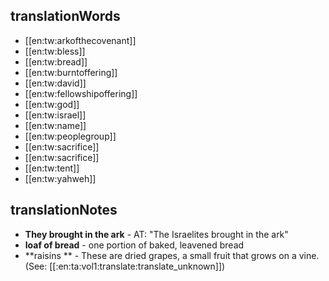 ## translationWords

* [[en:tw:arkofthecovenant]]
* [[en:tw:bless]]
* [[en:tw:bread]]
* [[en:tw:burntoffering]]
* [[en:tw:david]]
* [[en:tw:fellowshipoffering]]
* [[en:tw:god]]
* [[en:tw:israel]]
* [[en:tw:name]]
* [[en:tw:peoplegroup]]
* [[en:tw:sacrifice]]
* [[en:tw:sacrifice]]
* [[en:tw:tent]]
* [[en:tw:yahweh]]

## translationNotes

* **They brought in the ark** - AT: "The Israelites brought in the ark"
* **loaf of bread** - one portion of baked, leavened bread
* **raisins ** - These are dried grapes, a small fruit that grows on a vine. (See: [[:en:ta:vol1:translate:translate_unknown]])

